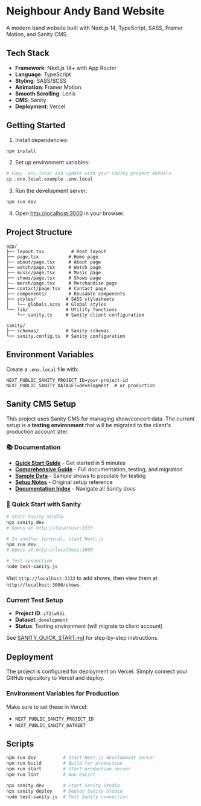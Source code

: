 # Neighbour Andy Band Website

A modern band website built with Next.js 14, TypeScript, SASS, Framer Motion, and Sanity CMS.

## Tech Stack

- **Framework**: Next.js 14+ with App Router
- **Language**: TypeScript
- **Styling**: SASS/SCSS
- **Animation**: Framer Motion
- **Smooth Scrolling**: Lenis
- **CMS**: Sanity
- **Deployment**: Vercel

## Getting Started

1. Install dependencies:
```bash
npm install
```

2. Set up environment variables:
```bash
# Copy .env.local and update with your Sanity project details
cp .env.local.example .env.local
```

3. Run the development server:
```bash
npm run dev
```

4. Open [http://localhost:3000](http://localhost:3000) in your browser.

## Project Structure

```
app/
├── layout.tsx          # Root layout
├── page.tsx           # Home page
├── about/page.tsx     # About page
├── watch/page.tsx     # Watch page
├── music/page.tsx     # Music page
├── shows/page.tsx     # Shows page
├── merch/page.tsx     # Merchandise page
├── contact/page.tsx   # Contact page
├── components/        # Reusable components
├── styles/           # SASS stylesheets
│   └── globals.scss  # Global styles
└── lib/              # Utility functions
    └── sanity.ts     # Sanity client configuration

sanity/
├── schemas/          # Sanity schemas
└── sanity.config.ts  # Sanity configuration
```

## Environment Variables

Create a `.env.local` file with:

```env
NEXT_PUBLIC_SANITY_PROJECT_ID=your-project-id
NEXT_PUBLIC_SANITY_DATASET=development  # or production
```

## Sanity CMS Setup

This project uses Sanity CMS for managing show/concert data. The current setup is a **testing environment** that will be migrated to the client's production account later.

### 📚 Documentation

- **[Quick Start Guide](./docs/sanity/SANITY_QUICK_START.md)** - Get started in 5 minutes
- **[Comprehensive Guide](./docs/sanity/SANITY_TESTING_AND_MIGRATION_GUIDE.md)** - Full documentation, testing, and migration
- **[Sample Data](./docs/sanity/SAMPLE_SHOW_DATA.md)** - Sample shows to populate for testing
- **[Setup Notes](./docs/sanity/SANITY_SETUP.md)** - Original setup reference
- **[Documentation Index](./docs/sanity/SANITY_DOCS_INDEX.md)** - Navigate all Sanity docs

### 🚀 Quick Start with Sanity

```bash
# Start Sanity Studio
npx sanity dev
# Opens at http://localhost:3333

# In another terminal, start Next.js
npm run dev
# Opens at http://localhost:3000

# Test connection
node test-sanity.js
```

Visit `http://localhost:3333` to add shows, then view them at `http://localhost:3000/shows`.

### Current Test Setup

- **Project ID**: `z72jw93i`
- **Dataset**: `development`
- **Status**: Testing environment (will migrate to client account)

See [SANITY_QUICK_START.md](./docs/sanity/SANITY_QUICK_START.md) for step-by-step instructions.

## Deployment

The project is configured for deployment on Vercel. Simply connect your GitHub repository to Vercel and deploy.

### Environment Variables for Production

Make sure to set these in Vercel:
- `NEXT_PUBLIC_SANITY_PROJECT_ID`
- `NEXT_PUBLIC_SANITY_DATASET`

## Scripts

```bash
npm run dev          # Start Next.js development server
npm run build        # Build for production
npm run start        # Start production server
npm run lint         # Run ESLint

npx sanity dev       # Start Sanity Studio
npx sanity deploy    # Deploy Sanity Studio
node test-sanity.js  # Test Sanity connection
```